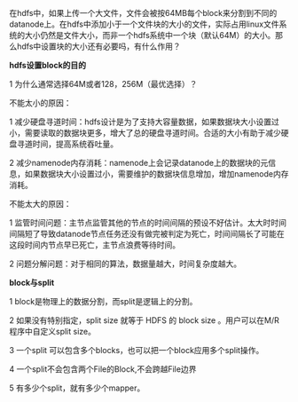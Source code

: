 

在hdfs中，如果上传一个大文件，文件会被按64MB每个block来分割到不同的datanode上。在hdfs中添加小于一个文件块的大小的文件，实际占用linux文件系统的大小仍然是文件大小，而非一个hdfs系统中一个块（默认64M）的大小。那么hdfs中设置块的大小还有必要吗，有什么作用？

**hdfs设置block的目的**

1 为什么通常选择64M或者128，256M（最优选择）？

不能太小的原因：

1 减少硬盘寻道时间：hdfs设计是为了支持大容量数据，如果数据块大小设置过小，需要读取的数据块更多，增大了总的硬盘寻道时间。合适的大小有助于减少硬盘寻道时间，提高系统吞吐量。

2 减少namenode内存消耗：namenode上会记录datanode上的数据块的元信息，如果数据块大小设置过小，需要维护的数据块信息增加，增加namenode内存消耗。

不能太大的原因：

1 监管时间问题：主节点监管其他的节点的时间间隔的预设不好估计。太大时时间间隔短了导致datanode节点任务还没有做完被判定为死亡，时间间隔长了可能在这段时间内节点早已死亡，主节点浪费等待时间。

2 问题分解问题：对于相同的算法，数据量越大，时间复杂度越大。

**block与split**

1 block是物理上的数据分割，而split是逻辑上的分割。

2 如果没有特别指定，split size 就等于 HDFS 的 block size 。用户可以在M/R 程序中自定义split size。

3 一个split 可以包含多个blocks，也可以把一个block应用多个split操作。

4 一个split不会包含两个File的Block,不会跨越File边界

5 有多少个split，就有多少个mapper。